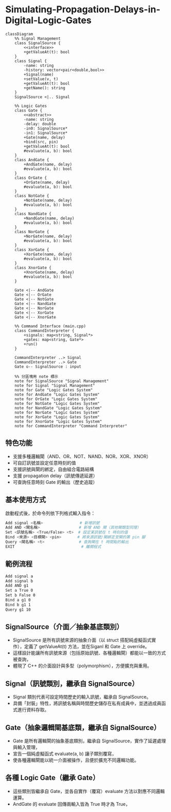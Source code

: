 # Simulating-Propagation-Delays-in-Digital-Logic-Gates
```mermaid
classDiagram
    %% Signal Management
    class SignalSource {
        <<interface>>
        +getValueAt(t): bool
    }
    class Signal {
        -name: string
        -history: vector<pair<double,bool>>
        +Signal(name)
        +setValue(v, t)
        +getValueAt(t): bool
        +getName(): string
    }
    SignalSource <|.. Signal

    %% Logic Gates
    class Gate {
        <<abstract>>
        -name: string
        -delay: double
        -in0: SignalSource*
        -in1: SignalSource*
        +Gate(name, delay)
        +bind(src, pin)
        +getValueAt(t): bool
        #evaluate(a, b): bool
    }
    class AndGate {
        +AndGate(name, delay)
        #evaluate(a, b): bool
    }
    class OrGate {
        +OrGate(name, delay)
        #evaluate(a, b): bool
    }
    class NotGate {
        +NotGate(name, delay)
        #evaluate(a, b): bool
    }
    class NandGate {
        +NandGate(name, delay)
        #evaluate(a, b): bool
    }
    class NorGate {
        +NorGate(name, delay)
        #evaluate(a, b): bool
    }
    class XorGate {
        +XorGate(name, delay)
        #evaluate(a, b): bool
    }
    class XnorGate {
        +XnorGate(name, delay)
        #evaluate(a, b): bool
    }

    Gate <|-- AndGate
    Gate <|-- OrGate
    Gate <|-- NotGate
    Gate <|-- NandGate
    Gate <|-- NorGate
    Gate <|-- XorGate
    Gate <|-- XnorGate

    %% Command Interface (main.cpp)
    class CommandInterpreter {
        +signals: map<string, Signal*>
        +gates: map<string, Gate*>
        +run()
    }

    CommandInterpreter ..> Signal
    CommandInterpreter ..> Gate
    Gate o-- SignalSource : input

    %% 分區塊用 note 標示
    note for SignalSource "Signal Management"
    note for Signal "Signal Management"
    note for Gate "Logic Gates System"
    note for AndGate "Logic Gates System"
    note for OrGate "Logic Gates System"
    note for NotGate "Logic Gates System"
    note for NandGate "Logic Gates System"
    note for NorGate "Logic Gates System"
    note for XorGate "Logic Gates System"
    note for XnorGate "Logic Gates System"
    note for CommandInterpreter "Command Interpreter"
```

## 特色功能

- 支援多種邏輯閘（AND、OR、NOT、NAND、NOR、XOR、XNOR）
- 可自訂訊號並設定任意時刻的值
- 支援訊號與閘的綁定，自由組合電路結構
- 支援 propagation delay（訊號傳遞延遲）
- 可查詢任意時刻 Gate 的輸出（歷史追蹤）
## 基本使用方式
啟動程式後，於命令列依下列格式輸入指令：

```bash
Add signal <名稱>                # 新增訊號
Add AND <閘名稱>                 # 新增 AND 閘（其他閘類型同理）
Set <訊號名稱> <True/False> <t>  # 設定某訊號在 t 時刻的值
Bind <來源> <目標閘> <pin>       # 將來源訊號/閘綁定至閘的第 pin 腳
Query <閘名稱> <t>               # 查詢閘在 t 時間點的輸出
EXIT                             # 離開程式
```

## 範例流程
```bash
Add signal a
Add signal b
Add AND g1
Set a True 0
Set b False 0
Bind a g1 0
Bind b g1 1
Query g1 10
```
## SignalSource（介面／抽象基底類別）
- SignalSource 是所有訊號來源的抽象介面（以 struct 搭配純虛擬函式實作），定義了 getValueAt(t) 方法，並在Siganl 和 Gate 上 override。
- 這樣設計能讓所有訊號來源（包括原始訊號、各種邏輯閘）都能以一致的方式被查詢，
- 體現了 C++ 的介面設計與多型（polymorphism），方便擴充與重用。
## Signal（訊號類別，繼承自 SignalSource）
- Signal 類別代表可設定時間歷史的輸入訊號，繼承自 SignalSource。
- 具備「封裝」特性，將訊號名稱與時間歷史儲存在私有成員中，並透過成員函式進行資料存取。
## Gate（抽象邏輯閘基底類，繼承自 SignalSource）
- Gate 是所有邏輯閘的抽象基底類別，繼承自 SignalSource，實作了延遲處理與輸入管理，
- 宣告一個純虛擬函式 evaluate(a, b) 讓子類別覆寫，
- 使各種邏輯閘能以統一介面被操作，且便於擴充不同邏輯功能。
## 各種 Logic Gate（繼承 Gate）
- 這些類別皆繼承自 Gate，並各自實作（覆寫）evaluate 方法以對應不同邏輯運算。
- AndGate 的 evaluate 回傳兩輸入皆為 True 時才為 True，
